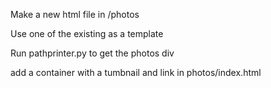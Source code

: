 Make a new html file in /photos

Use one of the existing as a template

Run pathprinter.py to get the photos div

add a container with a tumbnail and link in photos/index.html